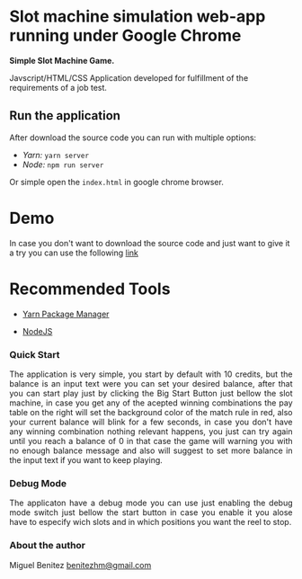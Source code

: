 # Slot machine simulation web-app running under Google Chrome

**Simple Slot Machine Game.**

Javscript/HTML/CSS Application developed for fulfillment of the requirements of a job test.

## Run the application

After download the source code you can run with multiple options:

- *Yarn:* `yarn server`
- *Node:* `npm run server` 

Or simple open the `index.html` in google chrome browser.

# Demo

In case you don't want to download the source code and just want to give it a try you can use the following [link](https://benitezhm.github.io/slot-machine-test)

# Recommended Tools

* [Yarn Package Manager](https://yarnpkg.com/lang/en/)

* [NodeJS](https://nodejs.org/en/)

### Quick Start
<div style="text-align: justify">
The application is very simple, you start by default with 10 credits, but the balance is an input text were  you can set your desired balance, after that you can start play just by clicking the Big Start Button just bellow the slot machine, in case you get any of the acepted winning combinations the pay table on the right will set the background color of the match rule in red, also your current  balance will blink for a few seconds, in case you don't have any winning combination nothing relevant happens, you just can try again until you reach a balance of 0 in that case the  game will warning you with no enough balance message and also will suggest to set more balance in the input text if you want to keep playing.
</div>

### Debug Mode

<div style="text-align: justify">
The applicaton have a debug mode you can use just enabling the debug mode switch just bellow the start button in case you enable it you alose have to especify wich slots and in which positions you want the reel to stop.
</div>

### About the author

Miguel Benitez <benitezhm@gmail.com>